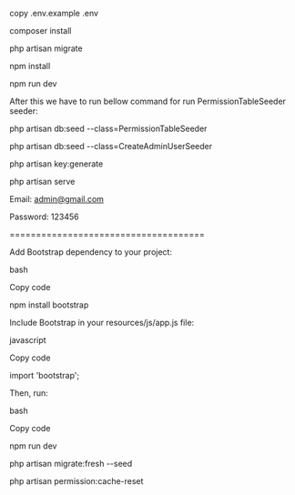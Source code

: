 copy .env.example .env

composer install

php artisan migrate

npm install

npm run dev

After this we have to run bellow command for run PermissionTableSeeder seeder:

php artisan db:seed --class=PermissionTableSeeder


php artisan db:seed --class=CreateAdminUserSeeder


php artisan key:generate


php artisan serve

Email: admin@gmail.com

Password: 123456

=====================================

Add Bootstrap dependency to your project:

bash

Copy code

npm install bootstrap

Include Bootstrap in your resources/js/app.js file:

javascript

Copy code

import 'bootstrap';

Then, run:

bash

Copy code

npm run dev

php artisan migrate:fresh --seed


php artisan permission:cache-reset
